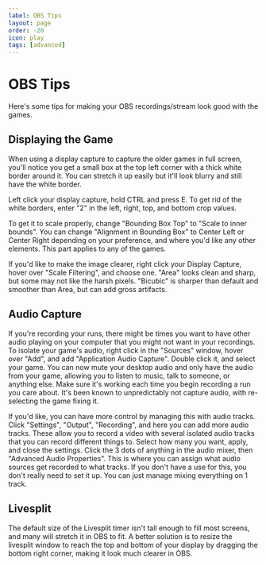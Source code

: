 ```yaml
---
label: OBS Tips
layout: page
order: -20
icon: play
tags: [advanced]
---
```


# OBS Tips

Here's some tips for making your OBS recordings/stream look good with the games.

## Displaying the Game

When using a display capture to capture the older games in full screen, you'll notice you get a small box at the top left corner with a thick white border around it. You can stretch it up easily but it'll look blurry and still have the white border.

Left click your display capture, hold CTRL and press E. To get rid of the white borders, enter "2" in the left, right, top, and bottom crop values.

To get it to scale properly, change "Bounding Box Top" to "Scale to inner bounds". You can change "Alignment in Bounding Box" to Center Left or Center Right depending on your preference, and where you'd like any other elements. This part applies to any of the games.

If you'd like to make the image clearer, right click your Display Capture, hover over "Scale Filtering", and choose one. "Area" looks clean and sharp, but some may not like the harsh pixels. "Bicubic" is sharper than default and smoother than Area, but can add gross artifacts.

## Audio Capture

If you're recording your runs, there might be times you want to have other audio playing on your computer that you might not want in your recordings. To isolate your game's audio, right click in the "Sources" window, hover over "Add", and add "Application Audio Capture". Double click it, and select your game. You can now mute your desktop audio and only have the audio from your game, allowing you to listen to music, talk to someone, or anything else. Make sure it's working each time you begin recording a run you care about. It's been known to unpredictably not capture audio, with re-selecting the game fixing it.

If you'd like, you can have more control by managing this with audio tracks. Click "Settings", "Output", "Recording", and here you can add more audio tracks. These allow you to record a video with several isolated audio tracks that you can record different things to. Select how many you want, apply, and close the settings. Click the 3 dots of anything in the audio mixer, then "Advanced Audio Properties". This is where you can assign what audio sources get recorded to what tracks. If you don't have a use for this, you don't really need to set it up. You can just manage mixing everything on 1 track.

## Livesplit

The default size of the Livesplit timer isn't tall enough to fill most screens, and many will stretch it in OBS to fit. A better solution is to resize the livesplit window to reach the top and bottom of your display by dragging the bottom right corner, making it look much clearer in OBS.

